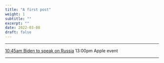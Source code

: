 ```yaml
---
title: "A first post"
weight: 1
subtitle: ""
excerpt: ""
date: 2022-03-08
draft: false
---
```






---

[10:45am Biden to speak on Russia](https://www.youtube.com/watch?v=riIbml4OyOY)
13:00pm Apple event

---